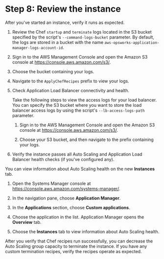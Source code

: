 # Step 8: Review the instance<a name="migrating-to-systems-manager-review-instance"></a>

After you've started an instance, verify it runs as expected\.

1.  Review the Chef `startup` and `terminate` logs located in the S3 bucket specified by the script's `--command-logs-bucket` parameter\. By default, the logs are stored in a bucket with the name `aws-opsworks-application-manager-logs-account-id`\.

   1. Sign in to the AWS Management Console and open the Amazon S3 console at [https://console\.aws\.amazon\.com/s3/](https://console.aws.amazon.com/s3/)\.

   1.  Choose the bucket containing your logs\.

   1.  Navigate to the `ApplyChefRecipes` prefix to view your logs\. 

1. Check Application Load Balancer connectivity and health\.

   Take the following steps to view the access logs for your load balancer\. You can specify the S3 bucket where you want to store the load balancer access logs by using the script's `--lb-access-logs-path` parameter\.

   1. Sign in to the AWS Management Console and open the Amazon S3 console at [https://console\.aws\.amazon\.com/s3/](https://console.aws.amazon.com/s3/)\.

   1.  Choose your S3 bucket, and then navigate to the prefix containing your logs\. 

1.  Verify the instance passes all Auto Scaling and Application Load Balancer health checks \(if you've configured any\)\. 

   You can view information about Auto Scaling health on the new **Instances** tab\.

   1.  Open the Systems Manager console at [https://console\.aws\.amazon\.com/systems\-manager/](https://console.aws.amazon.com/systems-manager/)\. 

   1. In the navigation pane, choose **Application Manager**\.

   1.  In the **Applications** section, choose **Custom applications**\. 

   1.  Choose the application in the list\. Application Manager opens the **Overview** tab\. 

   1.  Choose the **Instances** tab to view information about Auto Scaling health\.

After you verify that Chef recipes run successfully, you can decrease the Auto Scaling group capacity to terminate the instance\. If you have any custom termination recipes, verify the recipes operate as expected\.